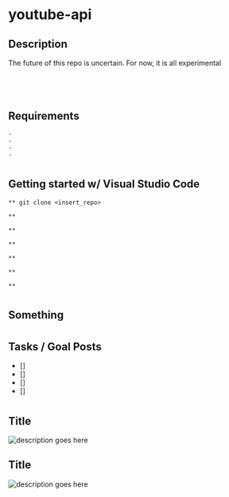 # youtube-api



<!--
pip install google-api-python-client
py -m pip install --upgrade google-api-python-client

pip install pandas
-->


## Description
<p>The future of this repo is
uncertain. For now, it is all experimental
</p>

#

<br>

## Requirements
```
- 
- 
- 
- 
```

#

## Getting started w/ Visual Studio Code
```
** git clone <insert_repo>

** 

** 

** 

** 

** 

** 
```

#

## Something

#

## Tasks / Goal Posts
- [] 
- [] 
- [] 
- [] 

#

## Title
![description goes here](./)

## Title
![description goes here](./)


